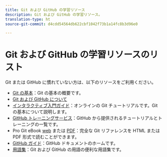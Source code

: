```yaml
---
title: Git および GitHub の学習リソース
description: Git および GitHub の学習リソース。
translation-type: ht
source-git-commit: d4cdd54564db622cbf1042f73b1a14fc8b3d96e0

---
```



# Git および GitHub の学習リソースのリスト

Git または GitHub に慣れていない方は、以下のリソースをご利用ください。

- [Git の基本](https://git-scm.com/book/en/v2/Getting-Started-Git-Basics)：Git の基本の概要です。
- [Git および GitHub について](https://help.github.com/articles/good-resources-for-learning-git-and-github/)
- [インタラクティブ入門ガイド](https://try.github.io/)：オンラインの Git チュートリアルです。Git の基本について説明します。
- [GitHub トレーニングサービス](https://services.github.com/training/)：GitHub から提供されるチュートリアルとトレーニングの一覧です。
- Pro Git eBook [web](https://git-scm.com/book/en/v2) または [PDF](https://progit2.s3.amazonaws.com/en/2016-03-22-f3531/progit-en.1084.pdf)：完全な Git リファレンスを HTML または PDF 形式で読むことができます。
- [GitHub ガイド](https://guides.github.com/)：GitHub ドキュメントのホームです。
- [用語集](https://help.github.com/articles/github-glossary)：Git および GitHub の用語の便利な用語集です。
